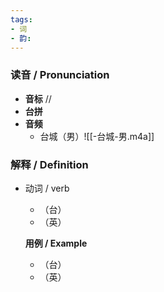 ```yaml
---
tags:
- 词
- 韵:
---
```


### __读音__ / Pronunciation

- __音标__ //
- __台拼__ 
- __音频__
	- 台城（男）![[-台城-男.m4a]]
### 解释 / Definition

- 动词 / verb
	- （台）
	- （英）

	**用例 / Example**
	- （台）
	- （英）